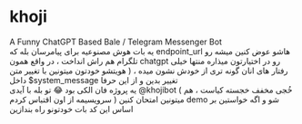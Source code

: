 # khoji
A Funny ChatGPT Based Bale / Telegram Messenger Bot
</br>
یه بات هوش مصنوعیه برای پیامرسان بله که endpoint_url هاشو عوض کنین میشه رو تلگرام هم راش انداخت ، در واقع همون chatgpt رو در اختیارتون میذاره منتها خیلی رفتار های انان گونه تری از خودش نشون میده ، ( هویتشو خودتون میتونین با تغییر متن داخل $system_message تغییر بدین و از این حرفا 
</br>
یه پروژه فان الکی بود 😂 تو بله با آیدی @khojibot ( خُجی مخفف خجسته کیاست ، هم سرویسیمه از اون اقتباس کردم ) میتونین امتحان کنین demo شو و اگه خواستین بر اساس این کد بات خودتونو راه بندازین 
